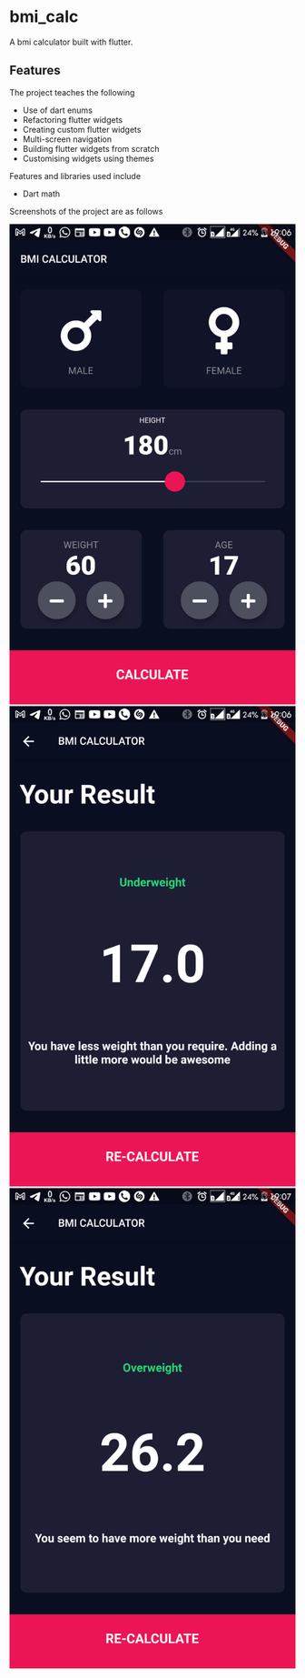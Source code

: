 # bmi_calc

A bmi calculator built with flutter. 

## Features

The project teaches the following

* Use of dart enums
* Refactoring flutter widgets
* Creating custom flutter widgets
* Multi-screen navigation
* Building flutter widgets from scratch
* Customising widgets using themes

Features and libraries used include

* Dart math


Screenshots of the project are as follows

<img src="./screen_one.png">
<img src="./underweight.png">
<img src="./overweight.png">